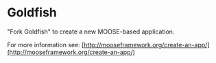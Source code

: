 Goldfish
=====

"Fork Goldfish" to create a new MOOSE-based application.

For more information see: [http://mooseframework.org/create-an-app/](http://mooseframework.org/create-an-app/)
